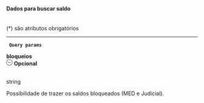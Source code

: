 <div>
<div className="espaco-1">

#### Dados para buscar saldo
<br/>                                        
<div className="subtitulo">
(*) são atributos obrigatórios
</div>
</div>

****

 <div>  
   <p><code><strong> Query params </code></strong></p>
           <div className="left">
           <b>bloqueios</b>   
          </div>
           <div className="right">
           <div className="opcional">
            <svg id="minus-circle" xmlns="http://www.w3.org/2000/svg" width="16" height="16" viewBox="0 0 16 16">
  <path id="Caminho_19359" data-name="Caminho 19359" d="M728,200a8,8,0,1,0,8,8A8.009,8.009,0,0,0,728,200Zm0,15.2a7.2,7.2,0,1,1,7.2-7.2A7.208,7.208,0,0,1,728,215.2Z" transform="translate(-720 -200)" fill="#2f2f2f"/>
  <path id="Caminho_19360" data-name="Caminho 19360" d="M732.541,209.5H725.5a.4.4,0,1,0,0,.8h7.043a.4.4,0,0,0,0-.8Z" transform="translate(-721.02 -201.9)" fill="#2f2f2f"/>
</svg> 
              <b>Opcional</b>   
            </div>             
            </div>
          </div> 

<br/>                                        
<div className="subtitulo"> 

string 
</div> 

Possibilidade de trazer os saldos bloqueados (MED e Judicial).

</div>
 

